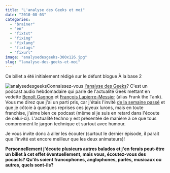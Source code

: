 ```yaml
---
title: "L'analyse des Geeks et moi"
date: "2010-08-03"
categories: 
  - "brainer"
  - "en"
  - "fixtxt"
  - "fiximg"
  - "fixlang"
  - "fixtags"
  - "fixurl"
image: "analysedesgeeks-300x126.jpg"
slug: "lanalyse-des-geeks-et-moi"
---
```


Ce billet a été initialement rédigé sur le défunt blogue À la base 2

![](images/analysedesgeeks-300x126.jpg "analysedesgeeks")Connaissez-vous [l'analyse des Geeks](https://www.analysedugeek.com/ "Site Web de l'Analyse des Geeks")? C'est un podcast audio hebdomadaire qui parle de l'actualité Geek mettant en vedette [Benoît Gagnon](https://twitter.com/BenLeGeek "Compte Twitter de Benoît Gagnon") et [François Lapierre-Messier](https://twitter.com/FTTank "Compte Twitter de François Lapierre-Messier") (alias Frank the Tank). Vous me direz que j'ai un parti pris, car j'étais l'invité [de la semaine passé](https://www.analysedugeek.com/2010/08/02/lanalyse-des-geeks-episode-12/ "Épisode 12 de l'Analyse des Geeks") et que je côtoie à quelques reprises ces joyeux lurons, mais en toute franchise, j'aime bien ce podcast (même si je suis en retard dans l'écoute de celui-ci). L'actualité techno y est présentée de manière à ce que tous comprennent le jargon technique et surtout avec humour.

Je vous invite donc à aller les écouter (surtout le dernier épisode, il parait que l'invité est encore meilleur que les deux animateurs)!

**Personnellement j'écoute plusieurs autres balados et j'en ferais peut-être un billet à cet effet éventuellement, mais vous, écoutez-vous des pocasts? Qu'ils soient francophones, anglophones, parlés, musicaux ou autres, quels sont-ils?**
